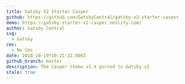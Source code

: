 ```yaml
---
title: Gatsby V2 Starter Casper
github: https://github.com/GatsbyCentral/gatsby-v2-starter-casper
demo: https://gatsby-starter-v2-casper.netlify.com/
author: Gatsby Central
ssg:
  - Gatsby
cms:
  - No Cms
date: 2018-10-19T10:22:22.000Z
github_branch: master
description: The Casper theme v1.4 ported to Gatsby v2
stale: true
---
```

